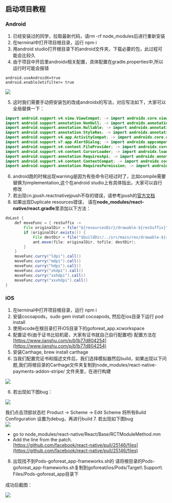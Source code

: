 ## 启动项目教程

### Android

1. 已经安装过的同学，拉取最新代码，请rm -rf node_modules后进行重新安装
2. 在terminal中打开项目根目录，运行 npm i 
3. 用android studio打开根目录下的android文件夹，下载必要的包，此过程可能会比较久
4. 由于项目中开启里androidx相关配置，具体配置在gradle.properties中,所以运行时可能会报错
```
android.useAndroidX=true
android.enableJetifilter= true
```

<img src="../display/bug_android.png"/>

5. 这时我们需要手动把安装包的改成androidx的写法，对应写法如下，大家可以全局替换一下：

```java
import android.support.v4.view.ViewCompat; -> import androidx.core.view.ViewCompat;
import android.support.annotation.NonNull; -> import androidx.annotation.NonNull;
import android.support.annotation.Nullable; -> import androidx.annotation.Nullable;
import android.support.annotation.StyleRes; -> import androidx.annotation.StyleRes;
import android.support.v4.app.ActivityCompat; -> import androidx.core.app.ActivityCompat;
import android.support.v7.app.AlertDialog; -> import androidx.appcompat.app.AlertDialog;
import android.support.v4.content.FileProvider; -> import androidx.core.content.FileProvider;
import android.support.v4.content.CursorLoader; -> import androidx.loader.content.CursorLoader;
import android.support.annotation.RequiresApi; -> import androidx.annotation.RequiresApi;
import android.support.v4.content.ContextCompat; -> import androidx.core.content.ContextCompat;
import android.support.annotation.RequiresPermission; -> import androidx.annotation.RequiresPermission;
```
6. android跑的时候出现warning是因为有些命令已经过时了，比如compile需要替换为implementation,这个在android studio上有具体指出，大家可以自行修改
7. 若出现cn.jpush.reactnativejpush不存的错误，请参考jpush的[官方文档](https://github.com/jpush/jpush-react-native)
8. 如果出现Duplicate resources错误， 请在**node_modules/react-native/react.gradle**里添加以下方法：
```java
doLast {
    def moveFunc = { resSuffix ->
        File originalDir = file("${resourcesDir}/drawable-${resSuffix}");
        if (originalDir.exists()) {
            File destDir = file("$buildDir/../src/main/res/drawable-${resSuffix}");
            ant.move(file: originalDir, tofile: destDir);
        }
    }
    moveFunc.curry("ldpi").call()
    moveFunc.curry("mdpi").call()
    moveFunc.curry("hdpi").call()
    moveFunc.curry("xhdpi").call()
    moveFunc.curry("xxhdpi").call()
    moveFunc.curry("xxxhdpi").call()
}
```


### iOS

1. 在terminal中打开项目根目录，运行 npm i 
2. 安装cocoapods，sudo gem install cocoapods, 然后在ios目录下运行 pod install
3. 使用xcode在根目录打开iOS目录下的goforeat_app.xcworkspace
4. 配置证书(由于证书比较机密，大家有证书就自己自行配置吧) 配置方法在[https://www.jianshu.com/p/b1b77d804254](https://www.jianshu.com/p/b1b77d804254)
4. 安装Carthage, brew install carthage
5. 当我们配置完证书和描述文件后，我们选择模拟器然后build，如果出现以下问题,我们将根目录的Carthage文件夹复制到node_modules/react-native-payments-addon-stripe/ 文件夹里，在进行构建
<img src="../display/ios_bug.png"/>  

6. 若出现如下图bug：
 <img src="../display/ios_bug2.png"/>  

我们点击顶部状态栏 Product -> Scheme -> Edit Scheme 将所有Build Confirguration 设置为debug，再进行build
7. 若出现如下图bug  
<img src="../display/ios_bug3.png"/>  
- go to node_modules/react-native/React/Base/RCTModuleMethod.mm
- Add the line from the patch.  
[https://github.com/facebook/react-native/pull/25146/files](https://github.com/facebook/react-native/pull/25146/files)

8. 出现找不到Pods-goforeat_app-frameworks.sh的 请将根目录的Pods-goforeat_app-frameworks.sh复制到goforeat/ios/Pods/Target\ Support\ Files/Pods-goforeat_app目录下

成功后截图：

<img src="../display/ios_suc.png"/>